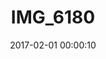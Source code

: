 ---
layout: post
title: IMG_6180
description: Real name unknown
date: 2017-02-01 00:00:10
loQualPath: /2017/02/img-6180/img-6180-compressed.jpg
hiQualPath: /2017/02/img-6180/img-6180.jpg
---